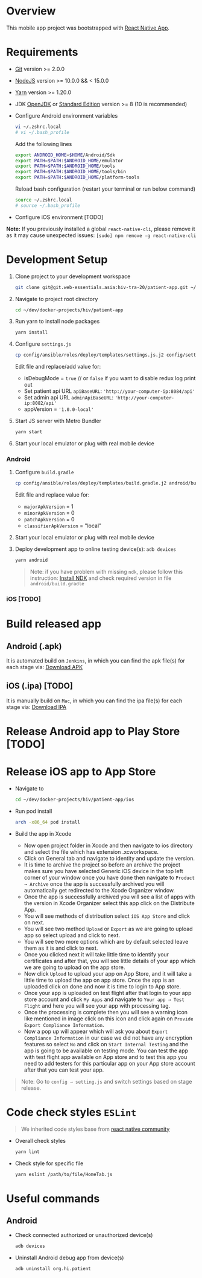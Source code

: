 # Overview

This mobile app project was bootstrapped with [React Native App](https://reactnative.dev/docs/environment-setup).

# Requirements

* [Git](https://git-scm.com/) version >= 2.0.0
* [NodeJS](https://nodejs.org/en/download/package-manager/) version >= 10.0.0 && < 15.0.0
* [Yarn](https://yarnpkg.com/lang/en/docs/install/#debian-stable) version >= 1.20.0
* JDK [OpenJDK](http://openjdk.java.net/install/) or [Standard Edition](https://docs.oracle.com/en/java/javase/index.html) version >= 8 (10 is recommended)
* Configure Android environment variables

    ```bash
    vi ~/.zshrc.local
    # vi ~/.bash_profile
    ```

    Add the following lines

    ```bash
    export ANDROID_HOME=$HOME/Android/Sdk
    export PATH=$PATH:$ANDROID_HOME/emulator
    export PATH=$PATH:$ANDROID_HOME/tools
    export PATH=$PATH:$ANDROID_HOME/tools/bin
    export PATH=$PATH:$ANDROID_HOME/platform-tools
    ```

    Reload bash configuration (restart your terminal or run below command)

    ```bash
    source ~/.zshrc.local
    # source ~/.bash_profile
    ```

* Configure iOS environment [TODO]

__Note:__ If you previously installed a global `react-native-cli`, please remove it as it may cause unexpected issues: `[sudo] npm remove -g react-native-cli`

# Development Setup

1. Clone project to your development workspace

    ```bash
    git clone git@git.web-essentials.asia:hiv-tra-20/patient-app.git ~/dev/docker-projects/hiv/patient-app
    ```

2. Navigate to project root directory

    ```bash
    cd ~/dev/docker-projects/hiv/patient-app
    ```

3. Run yarn to install node packages

    ```bash
    yarn install
    ```

4. Configure `settings.js`

    ```bash
    cp config/ansible/roles/deploy/templates/settings.js.j2 config/settings.js
    ```

    Edit file and replace/add value for:
    * isDebugMode = `true` // or `false` if you want to disable redux log print out
    * Set patient api URL `apiBaseURL`: `'http://your-computer-ip:8084/api'`
    * Set admin api URL `adminApiBaseURL`: `'http://your-computer-ip:8082/api'`
    * appVersion = `'1.0.0-local'`

5. Start JS server with Metro Bundler

    ```bash
    yarn start
    ```

6. Start your local emulator or plug with real mobile device

### Android

1. Configure `build.gradle`

    ```bash
    cp config/ansible/roles/deploy/templates/build.gradle.j2 android/build.gradle
    ```

     Edit file and replace value for:
     * `majorApkVersion` = 1
     * `minorApkVersion` = 0
     * `patchApkVersion` = 0
     * `classifierApkVersion` = "local"

2. Start your local emulator or plug with real mobile device

3. Deploy development app to online testing device(s): `adb devices`

    ```bash
    yarn android
    ```

    > Note: if you have problem with missing `ndk`, please follow this instruction: [Install NDK](https://developer.android.com/studio/projects/install-ndk) and check required version in file `android/build.gradle`

### iOS [TODO]

# Build released app

## Android (.apk)
It is automated build on `Jenkins`, in which you can find the apk file(s) for each stage via: [Download APK](https://packages.web-essentials.asia/apk/hiv/)

## iOS (.ipa) [TODO]
It is manually build on `Mac`, in which you can find the ipa file(s) for each stage via: [Download IPA](https://packages.web-essentials.asia/ipa/hiv/)

# Release Android app to Play Store [TODO]
# Release iOS app to App Store
* Navigate to
    ```bash
    cd ~/dev/docker-projects/hiv/patient-app/ios
    ```
* Run pod install
    ```bash
    arch -x86_64 pod install
    ```
  
* Build the app in Xcode
    * Now open project folder in Xcode and then navigate to ios directory and select the file which has extension .xcworkspace.
    * Click on General tab and navigate to identity and update the version.
    * It is time to archive the project so before an archive the project makes sure you have selected Generic iOS device in the top left corner of your window once you have done then navigate to `Product → Archive` once the app is successfully archived you will automatically get redirected to the Xcode Organizer window.
    * Once the app is successfully archived you will see a list of apps with the version in Xcode Organizer select this app click on the Distribute App.
    * You will see methods of distribution select `iOS App Store` and click on next.
    * You will see two method `Upload` or `Export` as we are going to upload app so select upload and click to next.
    * You will see two more options which are by default selected leave them as it is and click to next.
    * Once you clicked next it will take little time to identify your certificates and after that, you will see little details of your app which we are going to upload on the app store.
    * Now click `Upload` to upload your app on App Store, and it will take a little time to upload the app on app store. Once the app is an uploaded click on done and now it is time to login to App store.
    * Once your app is uploaded on test flight after that login to your app store account and click `My Apps` and navigate to `Your app → Test Flight` and here you will see your app with processing tag.
    * Once the processing is complete then you will see a warning icon like mentioned in image click on this icon and click again on `Provide Export Compliance Information`.
    * Now a pop up will appear which will ask you about `Export Compliance Information` in our case we did not have any encryption features so select `No` and click on `Start Internal Testing` and the app is going to be available on testing mode. You can test the app with test flight app available on App store and to test this app you need to add testers for this particular app on your App store account after that you can test your app.
    
> Note: Go to `config → setting.js` and switch settings based on stage release.

# Code check styles `ESLint`

> We inherited code styles base from [react native community](https://github.com/facebook/react-native/blob/master/packages/eslint-config-react-native-community/index.js)

* Overall check styles

    ```bash
    yarn lint
    ```

* Check style for specific file

    ```bash
    yarn eslint /path/to/file/HomeTab.js
    ```

# Useful commands

## Android

* Check connected authorized or unauthorized device(s)

    ```bash
    adb devices
    ```

* Uninstall Android debug app from device(s)

    ```bash
    adb uninstall org.hi.patient
    ```
